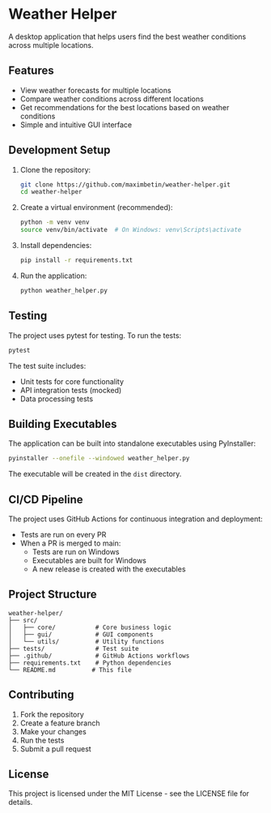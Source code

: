 # Weather Helper

A desktop application that helps users find the best weather conditions across multiple locations.

## Features

- View weather forecasts for multiple locations
- Compare weather conditions across different locations
- Get recommendations for the best locations based on weather conditions
- Simple and intuitive GUI interface

## Development Setup

1. Clone the repository:
   ```bash
   git clone https://github.com/maximbetin/weather-helper.git
   cd weather-helper
   ```

2. Create a virtual environment (recommended):
   ```bash
   python -m venv venv
   source venv/bin/activate  # On Windows: venv\Scripts\activate
   ```

3. Install dependencies:
   ```bash
   pip install -r requirements.txt
   ```

4. Run the application:
   ```bash
   python weather_helper.py
   ```

## Testing

The project uses pytest for testing. To run the tests:

```bash
pytest
```

The test suite includes:
- Unit tests for core functionality
- API integration tests (mocked)
- Data processing tests

## Building Executables

The application can be built into standalone executables using PyInstaller:

```bash
pyinstaller --onefile --windowed weather_helper.py
```

The executable will be created in the `dist` directory.

## CI/CD Pipeline

The project uses GitHub Actions for continuous integration and deployment:

- Tests are run on every PR
- When a PR is merged to main:
  - Tests are run on Windows
  - Executables are built for Windows
  - A new release is created with the executables

## Project Structure

```
weather-helper/
├── src/
│   ├── core/           # Core business logic
│   ├── gui/            # GUI components
│   └── utils/          # Utility functions
├── tests/              # Test suite
├── .github/            # GitHub Actions workflows
├── requirements.txt    # Python dependencies
└── README.md          # This file
```

## Contributing

1. Fork the repository
2. Create a feature branch
3. Make your changes
4. Run the tests
5. Submit a pull request

## License

This project is licensed under the MIT License - see the LICENSE file for details.